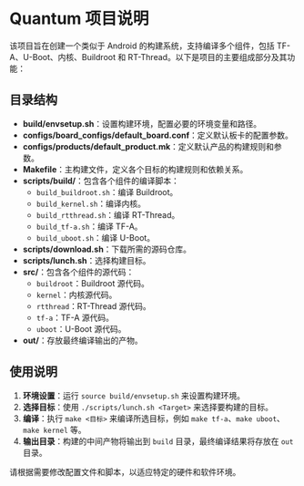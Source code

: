 # Quantum 项目说明

该项目旨在创建一个类似于 Android 的构建系统，支持编译多个组件，包括 TF-A、U-Boot、内核、Buildroot 和 RT-Thread。以下是项目的主要组成部分及其功能：

## 目录结构

- **build/envsetup.sh**：设置构建环境，配置必要的环境变量和路径。
- **configs/board_configs/default_board.conf**：定义默认板卡的配置参数。
- **configs/products/default_product.mk**：定义默认产品的构建规则和参数。
- **Makefile**：主构建文件，定义各个目标的构建规则和依赖关系。
- **scripts/build/**：包含各个组件的编译脚本：
  - `build_buildroot.sh`：编译 Buildroot。
  - `build_kernel.sh`：编译内核。
  - `build_rtthread.sh`：编译 RT-Thread。
  - `build_tf-a.sh`：编译 TF-A。
  - `build_uboot.sh`：编译 U-Boot。
- **scripts/download.sh**：下载所需的源码仓库。
- **scripts/lunch.sh**：选择构建目标。
- **src/**：包含各个组件的源代码：
  - `buildroot`：Buildroot 源代码。
  - `kernel`：内核源代码。
  - `rtthread`：RT-Thread 源代码。
  - `tf-a`：TF-A 源代码。
  - `uboot`：U-Boot 源代码。
- **out/**：存放最终编译输出的产物。

## 使用说明

1. **环境设置**：运行 `source build/envsetup.sh` 来设置构建环境。
2. **选择目标**：使用 `./scripts/lunch.sh <Target>` 来选择要构建的目标。
3. **编译**：执行 `make <目标>` 来编译所选目标，例如 `make tf-a`、`make uboot`、`make kernel` 等。
4. **输出目录**：构建的中间产物将输出到 `build` 目录，最终编译结果将存放在 `out` 目录。

请根据需要修改配置文件和脚本，以适应特定的硬件和软件环境。
